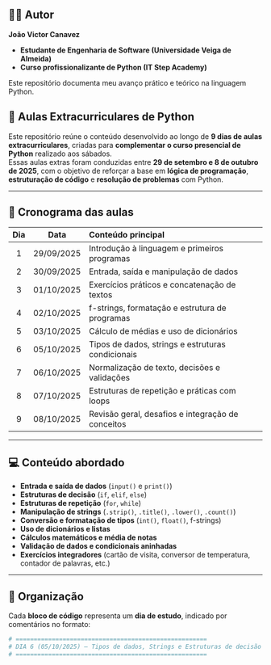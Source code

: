 ## 🧑‍💻 Autor

**João Victor Canavez**
- **Estudante de Engenharia de Software (Universidade Veiga de Almeida)**
- **Curso profissionalizante de Python (IT Step Academy)**

Este repositório documenta meu avanço prático e teórico na linguagem Python.

## 🧠 Aulas Extracurriculares de Python  

Este repositório reúne o conteúdo desenvolvido ao longo de **9 dias de aulas extracurriculares**, criadas para **complementar o curso presencial de Python** realizado aos sábados.  
Essas aulas extras foram conduzidas entre **29 de setembro e 8 de outubro de 2025**, com o objetivo de reforçar a base em **lógica de programação**, **estruturação de código** e **resolução de problemas** com Python.

---

## 📅 Cronograma das aulas  

| Dia | Data | Conteúdo principal |
|:---:|:----:|:------------------|
| 1 | 29/09/2025 | Introdução à linguagem e primeiros programas |
| 2 | 30/09/2025 | Entrada, saída e manipulação de dados |
| 3 | 01/10/2025 | Exercícios práticos e concatenação de textos |
| 4 | 02/10/2025 | f-strings, formatação e estrutura de programas |
| 5 | 03/10/2025 | Cálculo de médias e uso de dicionários |
| 6 | 05/10/2025 | Tipos de dados, strings e estruturas condicionais |
| 7 | 06/10/2025 | Normalização de texto, decisões e validações |
| 8 | 07/10/2025 | Estruturas de repetição e práticas com loops |
| 9 | 08/10/2025 | Revisão geral, desafios e integração de conceitos |

---

## 💻 Conteúdo abordado  

- **Entrada e saída de dados** (`input()` e `print()`)  
- **Estruturas de decisão** (`if`, `elif`, `else`)  
- **Estruturas de repetição** (`for`, `while`)  
- **Manipulação de strings** (`.strip()`, `.title()`, `.lower()`, `.count()`)  
- **Conversão e formatação de tipos** (`int()`, `float()`, f-strings)  
- **Uso de dicionários e listas**  
- **Cálculos matemáticos e média de notas**  
- **Validação de dados e condicionais aninhadas**  
- **Exercícios integradores** (cartão de visita, conversor de temperatura, contador de palavras, etc.)

---

## 🧩 Organização  

Cada **bloco de código** representa um **dia de estudo**, indicado por comentários no formato:

```python
# =====================================================
# DIA 6 (05/10/2025) — Tipos de dados, Strings e Estruturas de decisão
# =====================================================
